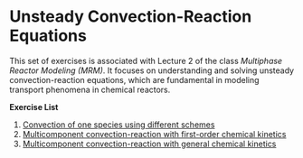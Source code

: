 # Unsteady Convection-Reaction Equations

This set of exercises is associated with Lecture 2 of the class *Multiphase Reactor Modeling (MRM)*. It focuses on understanding and solving unsteady convection-reaction equations, which are fundamental in modeling transport phenomena in chemical reactors.

**Exercise List**

1. [Convection of one species using different schemes](convection-of-one-species-using-different-schemes)
2. [Multicomponent convection-reaction with first-order chemical kinetics](multicomponent-convection-reaction-with-first-order-chemical-kinetics)
3. [Multicomponent convection-reaction with general chemical kinetics](multicomponent-convection-reaction-with-general-chemical-kinetics)